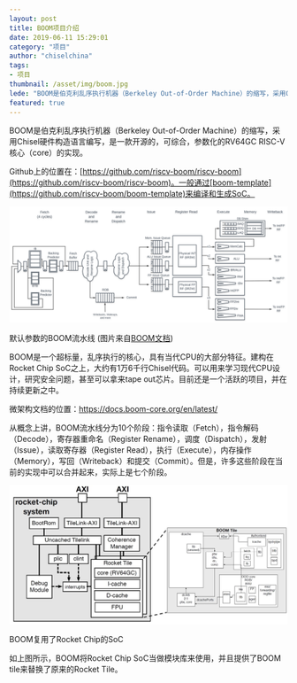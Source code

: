 ```yaml
---
layout: post
title: BOOM项目介绍
date: 2019-06-11 15:29:01
category: "项目"
author: "chiselchina"
tags:
- 项目
thumbnail: /asset/img/boom.jpg
lede: "BOOM是伯克利乱序执行机器（Berkeley Out-of-Order Machine）的缩写，采用Chisel硬件构造语言编写，是一款开源的，可综合，参数化的RV64GC RISC-V核心（core）的实现。"
featured: true
---
```



BOOM是伯克利乱序执行机器（Berkeley Out-of-Order Machine）的缩写，采用Chisel硬件构造语言编写，是一款开源的，可综合，参数化的RV64GC RISC-V核心（core）的实现。


Github上的位置在：[https://github.com/riscv-boom/riscv-boom](https://github.com/riscv-boom/riscv-boom)。一般通过[boom-template](https://github.com/riscv-boom/boom-template)来编译和生成SoC。

<div class="small text-center">

![](/asset/img/boom-pipeline.svg)

默认参数的BOOM流水线 (图片来自[BOOM文档](https://docs.boom-core.org/en/latest/sections/intro-overview/boom-pipeline.html))
</div>

BOOM是一个超标量，乱序执行的核心，具有当代CPU的大部分特征。建构在Rocket Chip SoC之上，大约有1万6千行Chisel代码。可以用来学习现代CPU设计，研究安全问题，甚至可以拿来tape out芯片。目前还是一个活跃的项目，并在持续更新之中。

微架构文档的位置：https://docs.boom-core.org/en/latest/

从概念上讲，BOOM流水线分为10个阶段：指令读取（Fetch），指令解码（Decode），寄存器重命名（Register Rename），调度（Dispatch），发射（Issue），读取寄存器（Register Read），执行（Execute），内存操作（Memory），写回（Writeback）和提交（Commit）。但是，许多这些阶段在当前的实现中可以合并起来，实际上是七个阶段。

<div class="small text-center">

![](/asset/img/boom-tile.jpg)

BOOM复用了Rocket Chip的SoC
</div>

如上图所示，BOOM将Rocket Chip SoC当做模块库来使用，并且提供了BOOM tile来替换了原来的Rocket Tile。
